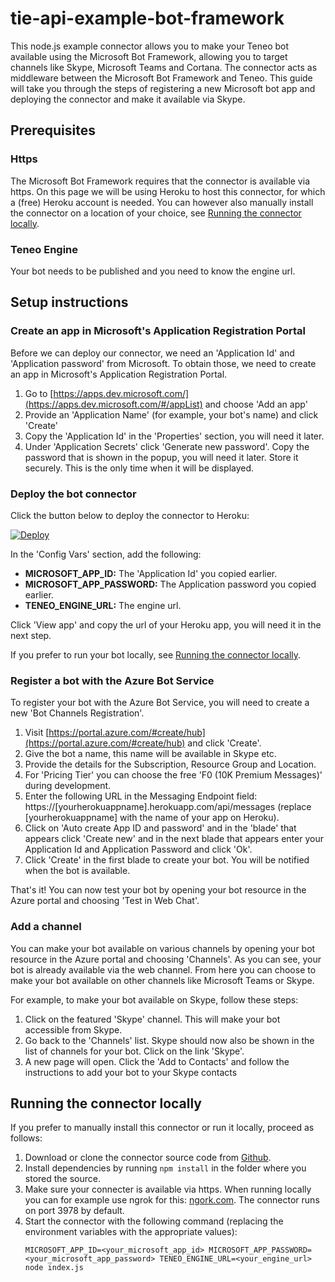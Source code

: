 # tie-api-example-bot-framework
This node.js example connector allows you to make your Teneo bot available using the Microsoft Bot Framework, allowing you to target channels like Skype, Microsoft Teams and Cortana. The connector acts as middleware between the Microsoft Bot Framework and Teneo. This guide will take you through the steps of registering a new Microsoft bot app and deploying the connector and make it available via Skype.

## Prerequisites
### Https
The Microsoft Bot Framework requires that the connector is available via https. On this page we will be using Heroku to host this connector, for which a (free) Heroku account is needed. You can however also manually install the connector on a location of your choice, see [Running the connector locally](#running-the-connector-locally).

### Teneo Engine
Your bot needs to be published and you need to know the engine url.

## Setup instructions
### Create an app in Microsoft's Application Registration Portal
Before we can deploy our connector, we need an 'Application Id' and 'Application password' from Microsoft. To obtain those, we need to create an app in Microsoft's Application Registration Portal.
1. Go to [https://apps.dev.microsoft.com/](https://apps.dev.microsoft.com/#/appList) and choose 'Add an app'
2. Provide an 'Application Name' (for example, your bot's name) and click 'Create'
3. Copy the 'Application Id' in the 'Properties' section, you will need it later.
4. Under 'Application Secrets' click 'Generate new password'. Copy the password that is shown in the popup, you will need it later. Store it securely. This is the only time when it will be displayed. 

### Deploy the bot connector
Click the button below to deploy the connector to Heroku:

[![Deploy](https://www.herokucdn.com/deploy/button.svg?classes=noborder)](https://heroku.com/deploy?template=https://github.com/artificialsolutions/tie-api-example-ms-bot-framework)


In the 'Config Vars' section, add the following:
* **MICROSOFT_APP_ID:** The 'Application Id' you copied earlier.
* **MICROSOFT_APP_PASSWORD:** The Application password you copied earlier.
* **TENEO_ENGINE_URL:** The engine url.

Click 'View app' and copy the url of your Heroku app, you will need it in the next step.

If you prefer to run your bot locally, see [Running the connector locally](#running-the-connector-locally).

### Register a bot with the Azure Bot Service
To register your bot with the Azure Bot Service, you will need to create a new 'Bot Channels Registration'.
1. Visit [https://portal.azure.com/#create/hub](https://portal.azure.com/#create/hub) and click 'Create'.
2. Give the bot a name, this name will be available in Skype etc.
3. Provide the details for the Subscription, Resource Group and Location.
4. For 'Pricing Tier' you can choose the free 'F0 (10K Premium Messages)' during development.
5. Enter the following URL in the Messaging Endpoint field: https://[yourherokuappname].herokuapp.com/api/messages (replace [yourherokuappname] with the name of your app on Heroku).
6. Click on 'Auto create App ID and password' and in the 'blade' that appears click 'Create new' and in the next blade that appears enter your Application Id and Application Password and click 'Ok'.
7. Click 'Create' in the first blade to create your bot. You will be notified when the bot is available.

That's it! You can now test your bot by opening your bot resource in the Azure portal and choosing 'Test in Web Chat'.

### Add a channel
You can make your bot available on various channels by opening your bot resource in the Azure portal and choosing 'Channels'. As you can see, your bot is already available via the web channel. From here you can choose to make your bot available on other channels like Microsoft Teams or Skype. 

For example, to make your bot available on Skype, follow these steps:
1. Click on the featured 'Skype' channel. This will make your bot accessible from Skype.
2. Go back to the 'Channels' list. Skype should now also be shown in the list of channels for your bot. Click on the link 'Skype'.
3. A new page will open. Click the 'Add to Contacts' and follow the instructions to add your bot to your Skype contacts

## Running the connector locally
If you prefer to manually install this connector or run it locally, proceed as follows:
1. Download or clone the connector source code from [Github](https://github.com/artificialsolutions/tie-api-example-slack-events-api).
2. Install dependencies by running `npm install` in the folder where you stored the source.
3. Make sure your connecter is available via https. When running locally you can for example use ngrok for this: [ngork.com](https://ngrok.com). The connector runs on port 3978 by default.
4. Start the connector with the following command (replacing the environment variables with the appropriate values):
    ```
    MICROSOFT_APP_ID=<your_microsoft_app_id> MICROSOFT_APP_PASSWORD=<your_microsoft_app_password> TENEO_ENGINE_URL=<your_engine_url> node index.js
    ```